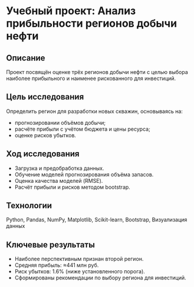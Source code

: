# Учебный проект: Анализ прибыльности регионов добычи нефти

## Описание

Проект посвящён оценке трёх регионов добычи нефти с целью выбора наиболее прибыльного и наименее рискованного для инвестиций.

## Цель исследования

Определить регион для разработки новых скважин, основываясь на:
- прогнозировании объёмов добычи;
- расчёте прибыли с учётом бюджета и цены ресурса;
- оценке рисков убытков.

## Ход исследования

- Загрузка и предобработка данных.
- Обучение моделей прогнозирования объёма запасов.
- Оценка качества моделей (RMSE).
- Расчёт прибыли и рисков методом bootstrap.

## Технологии

Python, Pandas, NumPy, Matplotlib, Scikit-learn, Bootstrap, Визуализация данных

## Ключевые результаты

- Наиболее перспективным признан второй регион.
- Средняя прибыль: ≈441 млн руб.
- Риск убытков: 1.6% (ниже установленного порога).
- Сформированы рекомендации по выбору региона для инвестиций.
